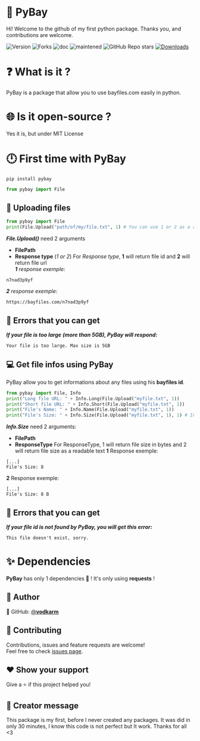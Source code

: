 # 🥳 PyBay

Hi! Welcome to the github of my first python package.
 Thanks you, and contributions are welcome.

 <img alt="Version" src="https://img.shields.io/badge/version-1.0.0-blue.svg?cacheSeconds=2592000" /> <img alt="Forks" src="https://img.shields.io/github/forks/vodkarm/pybay?style=social"> <img alt="doc" src="https://img.shields.io/badge/Documentaion-yes-blue"> <img alt="maintened" src="https://img.shields.io/badge/maintened%3F-yes-blue"> ![GitHub Repo stars](https://img.shields.io/github/stars/vodkarm/pybay?style=social) [![Downloads](https://pepy.tech/badge/pybay)](https://pepy.tech/project/pybay)


 # ❓ What is it ?
PyBay is a package that allow you to use bayfiles.com easily in python.
# 🌐 Is it open-source ?
Yes it is, but under MIT License 
# 🕛 First time with PyBay
```
pip install pybay
```
```py
from pybay import File
```
## 🌹 Uploading files
```py
from pybay import File
print(File.Upload("path/of/my/file.txt", 1) # You can use 1 or 2 as a response parameter (more below...)
```
_**File.Upload()**_ need 2 arguments 
 - **FilePath**
 - **Response type** (_1 or 2_)
For _Response type_, **1** will return file id and **2** will return file url<br>
_**1** response exemple_:
```
n7nad3p9yf
```
_**2** response exemple_:
```
https://bayfiles.com/n7nad3p9yf
```
## 📛 Errors that you can get
***If your file is too large (more than 5GB), PyBay will respond:***
```
Your file is too large. Max size is 5GB
```
## 💻 Get file infos using PyBay
PyBay allow you to get informations about any files using his **bayfiles id**.
```py
from pybay import File, Info
print("Long file URL: " + Info.Long(File.Upload("myfile.txt", 1))
print("Short file URL: " + Info.Short(File.Upload("myfile.txt", 1))
print("File's Name: " + Info.Name(File.Upload("myfile.txt", 1))
print("File's Size: " + Info.Size(File.Upload("myfile.txt", 1), 1) # In this situation, 2 can't work because it return the link and not the id.
```
***Info.Size*** need 2 arguments:
 - **FilePath**
 - **ResponseType**
For ResponseType, 1 will return file size in bytes and 2 will return file size as a readable text
**1** Response exemple:
```
[...]
File's Size: 8
```
**2** Response exemple:
```
[...]
File's Size: 8 B
```
## 📛 Errors that you can get
***If your file id is not found by PyBay, you will get this error:***
```
This file doesn't exist, sorry.
```
# ✨ Dependencies
**PyBay** has only 1 dependencies 🥳 !
It's only using **requests** !
## 👤 Author
👤 GitHub: [@**vodkarm**](https://github.com/vodkarm)
## 🤝 Contributing
Contributions, issues and feature requests are welcome!<br />Feel free to check [issues page](https://github.com/vodkarm/pybay/issues).
## ❤ Show your support
Give a ⭐️ if this project helped you!
## 🤔 Creator message
This package is my first, before I never created any packages.
It was did in only 30 minutes, I know this code is not perfect but It work.
Thanks for all <3
